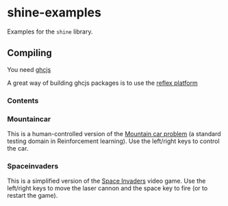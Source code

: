 # shine-examples

Examples for the `shine` library.

## Compiling

You need [ghcjs](https://github.com/ghcjs/ghcjs)

A great way of building ghcjs packages is to use the
[reflex platform](https://github.com/reflex-frp/reflex-platform)

### Contents

### Mountaincar

This is a human-controlled version of the [Mountain car problem](https://en.wikipedia.org/wiki/Mountain_car_problem) (a standard testing domain in Reinforcement learning). Use the left/right keys to control the car.

### Spaceinvaders

This is a simplified version of the [Space Invaders](https://en.wikipedia.org/wiki/Space_Invaders) video game. Use the left/right keys to move the laser cannon and the space key to fire (or to restart the game).


